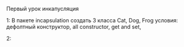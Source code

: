 Первый урок инкапусляция

1: В пакете incapsulation создать 3 класса
Cat, Dog, Frog
условия: дефолтный конструктор, all constructor, get and set, 

2: 